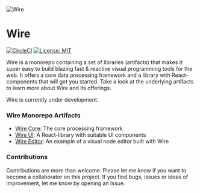 ![Wire](https://github.com/emilwidlund/wire/raw/master/banner.png)

# Wire

[![CircleCI](https://circleci.com/gh/emilwidlund/wire.svg?style=svg)](https://circleci.com/gh/emilwidlund/wire)
[![License: MIT](https://img.shields.io/badge/License-MIT-yellow.svg)](https://opensource.org/licenses/MIT)

Wire is a monorepo containing a set of libraries (artifacts) that makes it super easy to build blazing fast & reactive visual programming tools for the web.
It offers a core data processing framework and a library with React-components that will get you started. Take a look at the underlying artifacts to learn more about Wire and its offerings.

Wire is currently under development.

### Wire Monorepo Artifacts

-   [Wire Core](artifacts/wire-core/README.md): The core processing framework
-   [Wire UI](artifacts/wire-ui/README.md): A React-library with suitable UI components
-   [Wire Editor](artifacts/wire-editor): An example of a visual node editor built with Wire

### Contributions

Contributions are more than welcome. Please let me know if you want to become a collaborator on this project.
If you find bugs, issues or ideas of improvement, let me know by opening an Issue.
